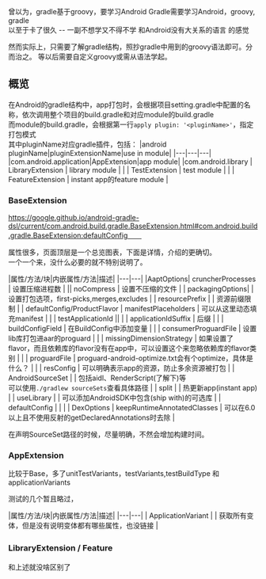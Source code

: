 曾以为，gradle基于groovy，要学习Android Gradle需要学习Android，groovy, gradle  
以至于卡了很久 -- 一副不想学又不得不学 和Android没有大关系的语言 的感觉

然而实际上，只需要了解gradle结构，照抄gradle中用到的groovy语法即可。分而治之。
等以后需要自定义groovy或需从语法学起。  

## 概览
在Android的gradle结构中，app打包时，会根据项目setting.gradle中配置的名称，依次调用整个项目的build.gradle和对应module的build.gradle  
而module的build.gradle，会根据第一行```apply plugin: '<pluginName>'```，指定打包模式  
其中pluginName对应gradle插件，包括：
|android pluginName|pluginExtensionName|use in module|
|---|---|---|
|com.android.application|AppExtension|app module|
|com.android.library   | LibraryExtension  | library module  |
|   | TestExtension | test module  |
|   | FeatureExtension  |  instant app的feature module |


### BaseExtension
https://google.github.io/android-gradle-dsl/current/com.android.build.gradle.BaseExtension.html#com.android.build.gradle.BaseExtension:defaultConfig　　

属性很多，页面顶层是一个总览图表，下面是详情，介绍的更确切。   
一个一个来，没什么必要的就不特别说明了。  

|属性/方法/块|内嵌属性/方法|描述|
|---|---|
|AaptOptions| cruncherProcesses | 设置压缩进程数 |
|| noCompress | 设置不压缩的文件 |
| packagingOptions| | 设置打包选项，first-picks,merges,excludes |
| resourcePrefix | | 资源前缀限制 |
| defaultConfig/ProductFlavor | manifestPlaceholders | 可以从这里动态填充manifest |
|  | testApplicationId ||
|  | applicationIdSuffix | 后缀 |
|  | buildConfigField | 在BuildConfig中添加变量 |
|   | consumerProguardFile | 设置lib库打包进aar的proguard |
|   | missingDimensionStrategy | 如果设置了flavor，而且依赖库的flavor没有在app中，可以设置这个来忽略依赖库的flavor类别 |
|   | proguardFile | proguard-android-optimize.txt会有个optimize，具体是什么？ |
|   | resConfig | 可以明确表示app的资源，防止多余资源被打包 |
| AndroidSourceSet |  | 包括aidl、RenderScript(了解下)等<br>可以使用`./gradlew sourceSets`查看具体路径 |
| split |  | 热更新app(instant app) |
| useLibrary |  | 可以添加AndroidSDK中包含(ship with)的可选库 |
| defaultConfig |  |   |
| DexOptions | keepRuntimeAnnotatedClasses | 可以在6.0以上且不使用反射的getDeclaredAnnotations时去除 |

在声明SourceSet路径的时候，尽量明确，不然会增加构建时间。  

### AppExtension  
比较于Base，多了unitTestVariants，testVariants,testBuildType 和 applicationVariants  

测试的几个暂且略过，  

|属性/方法/块|内嵌属性/方法|描述|
|---|---|
| ApplicationVariant |  | 获取所有变体，但是没有说明变体都有哪些属性，也没链接 |

### LibraryExtension / Feature　
和上述就没啥区别了　　
